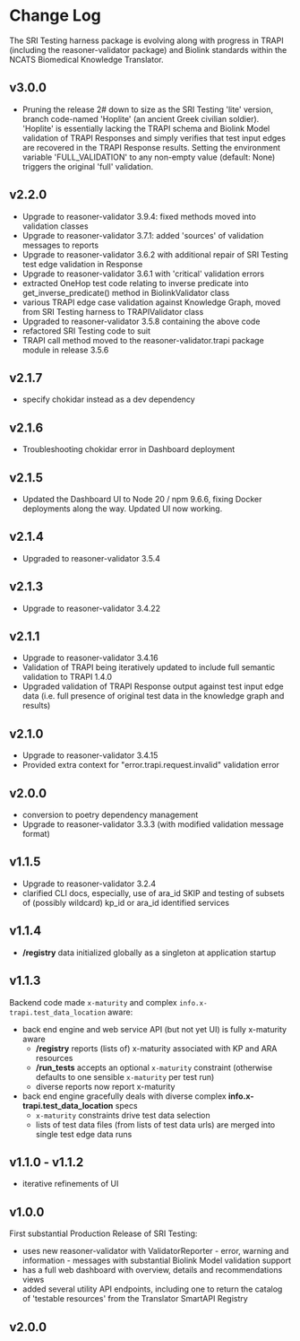 # Change Log

The SRI Testing harness package is evolving along with progress in TRAPI (including the reasoner-validator package) and Biolink standards within the NCATS Biomedical Knowledge Translator. 

## v3.0.0
- Pruning the release 2# down to size as the SRI Testing 'lite' version, branch code-named 'Hoplite' (an ancient Greek civilian soldier). 'Hoplite' is essentially lacking the TRAPI schema and Biolink Model validation of TRAPI Responses and simply verifies that test input edges are recovered in the TRAPI Response results.  Setting the environment variable 'FULL_VALIDATION' to any non-empty value (default: None) triggers the original 'full' validation.

## v2.2.0
- Upgrade to reasoner-validator 3.9.4: fixed methods moved into validation classes
- Upgrade to reasoner-validator 3.7.1: added 'sources' of validation messages to reports
- Upgrade to reasoner-validator 3.6.2 with additional repair of SRI Testing test edge validation in Response 
- Upgrade to reasoner-validator 3.6.1 with 'critical' validation errors
- extracted OneHop test code relating to inverse predicate into get_inverse_predicate() method in BiolinkValidator class
- various TRAPI edge case validation against Knowledge Graph, moved from SRI Testing harness to TRAPIValidator class
- Upgraded to reasoner-validator 3.5.8 containing the above code
- refactored SRI Testing code to suit
- TRAPI call method moved to the reasoner-validator.trapi package module in release 3.5.6

## v2.1.7
- specify chokidar instead as a dev dependency

## v2.1.6
- Troubleshooting chokidar error in Dashboard deployment

## v2.1.5
- Updated the Dashboard UI to Node 20 / npm 9.6.6, fixing Docker deployments along the way. Updated UI now working.

## v2.1.4
- Upgraded to reasoner-validator 3.5.4

## v2.1.3
- Upgrade to reasoner-validator 3.4.22

## v2.1.1

- Upgrade to reasoner-validator 3.4.16
- Validation of TRAPI being iteratively updated to include full semantic validation to TRAPI 1.4.0
- Upgraded validation of TRAPI Response output against test input edge data (i.e. full presence of original test data in the knowledge graph and results) 

## v2.1.0

- Upgrade to reasoner-validator 3.4.15
- Provided extra context for "error.trapi.request.invalid" validation error

## v2.0.0

- conversion to poetry dependency management
- Upgrade to reasoner-validator 3.3.3 (with modified validation message format)

## v1.1.5

- Upgrade to reasoner-validator 3.2.4
- clarified CLI docs, especially, use of ara_id SKIP and testing of subsets of (possibly wildcard) kp_id or ara_id identified services

## v1.1.4

- **/registry** data initialized globally as a singleton at application startup

## v1.1.3

Backend code made `x-maturity` and complex `info.x-trapi.test_data_location` aware:

- back end engine and web service API (but not yet UI) is fully x-maturity aware
    - **/registry** reports (lists of) x-maturity associated with KP and ARA resources
    - **/run_tests** accepts an optional `x-maturity` constraint (otherwise defaults to one sensible `x-maturity` per test run)
    - diverse reports now report x-maturity
- back end engine gracefully deals with diverse complex **info.x-trapi.test_data_location** specs
    - `x-maturity` constraints drive test data selection
    - lists of test data files (from lists of test data urls) are merged into single test edge data runs

## v1.1.0 - v1.1.2

- iterative refinements of UI

## v1.0.0

First substantial Production Release of SRI Testing:

- uses new reasoner-validator with ValidatorReporter - error, warning and information - messages with substantial Biolink Model validation support
- has a full web dashboard with overview, details and recommendations views
- added several utility API endpoints, including one to return the catalog of 'testable resources' from the Translator SmartAPI Registry

## v2.0.0